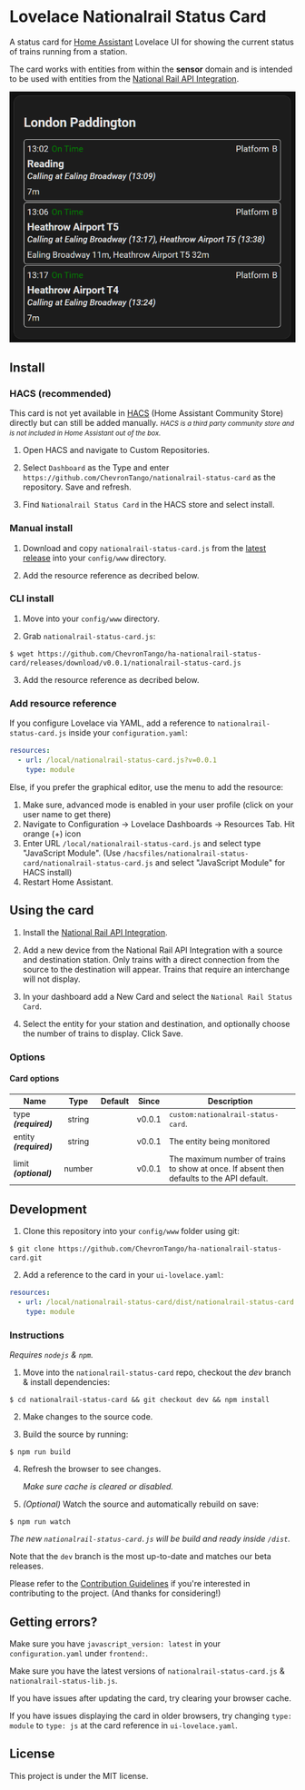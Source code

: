 # Lovelace Nationalrail Status Card
A status card for [Home Assistant](https://github.com/home-assistant/home-assistant) Lovelace UI for showing the current status of trains running from a station.

The card works with entities from within the **sensor**  domain and is intended to be used with entities from the [National Rail API Integration](https://github.com/jfparis/homeassistant_nationalrail).

![Preview](images/sample.png)

## Install

### HACS (recommended) 

This card is not yet available in [HACS](https://hacs.xyz/) (Home Assistant Community Store) directly but can still be added manually.
<small>*HACS is a third party community store and is not included in Home Assistant out of the box.*</small>

1. Open HACS and navigate to Custom Repositories.

2. Select `Dashboard` as the Type and enter `https://github.com/ChevronTango/nationalrail-status-card` as the repository. Save and refresh.

3. Find `Nationalrail Status Card` in the HACS store and select install.

### Manual install

1. Download and copy `nationalrail-status-card.js` from the [latest release](https://github.com/ChevronTango/nationalrail-status-card/releases/latest) into your `config/www` directory.

2. Add the resource reference as decribed below.


### CLI install

1. Move into your `config/www` directory.

2. Grab `nationalrail-status-card.js`:

  ```
  $ wget https://github.com/ChevronTango/ha-nationalrail-status-card/releases/download/v0.0.1/nationalrail-status-card.js
  ```

3. Add the resource reference as decribed below.

### Add resource reference

If you configure Lovelace via YAML, add a reference to `nationalrail-status-card.js` inside your `configuration.yaml`:

  ```yaml
  resources:
    - url: /local/nationalrail-status-card.js?v=0.0.1
      type: module
  ```

Else, if you prefer the graphical editor, use the menu to add the resource:

1. Make sure, advanced mode is enabled in your user profile (click on your user name to get there)
2. Navigate to Configuration -> Lovelace Dashboards -> Resources Tab. Hit orange (+) icon
3. Enter URL `/local/nationalrail-status-card.js` and select type "JavaScript Module".
(Use `/hacsfiles/nationalrail-status-card/nationalrail-status-card.js` and select "JavaScript Module" for HACS install)
4. Restart Home Assistant.

## Using the card

1. Install the [National Rail API Integration](https://github.com/jfparis/homeassistant_nationalrail).

2. Add a new device from the National Rail API Integration with a source and destination station. Only trains with a direct connection from the source to the destination will appear. Trains that require an interchange will not display.

3. In your dashboard add a New Card and select the `National Rail Status Card`.

4. Select the entity for your station and destination, and optionally choose the number of trains to display. Click Save.

### Options

#### Card options
| Name | Type | Default | Since | Description |
|------|:----:|:-------:|:-----:|-------------|
| type ***(required)*** | string |  | v0.0.1 | `custom:nationalrail-status-card`.
| entity ***(required)*** | string |  | v0.0.1 | The entity being monitored
| limit ***(optional)*** | number |  | v0.0.1 | The maximum number of trains to show at once. If absent then defaults to the API default.

## Development

1. Clone this repository into your `config/www` folder using git:

```
$ git clone https://github.com/ChevronTango/ha-nationalrail-status-card.git
```

2. Add a reference to the card in your `ui-lovelace.yaml`:

```yaml
resources:
  - url: /local/nationalrail-status-card/dist/nationalrail-status-card.js
    type: module
```

### Instructions

*Requires `nodejs` & `npm`.*

1. Move into the `nationalrail-status-card` repo, checkout the *dev* branch & install dependencies:
```console
$ cd nationalrail-status-card && git checkout dev && npm install
```

2. Make changes to the source code.

3. Build the source by running:
```console
$ npm run build
```

4. Refresh the browser to see changes.

    *Make sure cache is cleared or disabled.*

5. *(Optional)* Watch the source and automatically rebuild on save:
```console
$ npm run watch
```

*The new `nationalrail-status-card.js` will be build and ready inside `/dist`.*

Note that the `dev` branch is the most up-to-date and matches our beta releases.

Please refer to the [Contribution Guidelines](./CONTRIBUTING.md) if you're interested in contributing to the project. (And thanks for considering!)

## Getting errors?
Make sure you have `javascript_version: latest` in your `configuration.yaml` under `frontend:`.

Make sure you have the latest versions of `nationalrail-status-card.js` & `nationalrail-status-lib.js`.

If you have issues after updating the card, try clearing your browser cache.

If you have issues displaying the card in older browsers, try changing `type: module` to `type: js` at the card reference in `ui-lovelace.yaml`.

## License
This project is under the MIT license.